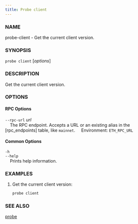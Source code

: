 ```yaml
---
title: Probe client
---
```


### NAME

probe-client - Get the current client version.

### SYNOPSIS

`probe client` [*options*]

### DESCRIPTION

Get the current client version.

### OPTIONS

#### RPC Options

`--rpc-url` *url*  
&nbsp;&nbsp;&nbsp;&nbsp;The RPC endpoint. Accepts a URL or an existing alias in the [rpc_endpoints] table, like `mainnet`.
&nbsp;&nbsp;&nbsp;&nbsp;Environment: `ETH_RPC_URL`

#### Common Options

`-h`  
`--help`  
&nbsp;&nbsp;&nbsp;&nbsp;Prints help information.

### EXAMPLES

1. Get the current client version:
   ```sh
   probe client
   ```

### SEE ALSO

[probe](./probe.md)
